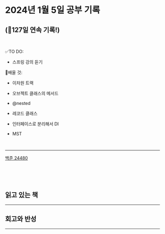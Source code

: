 # 2024년 1월 5일 공부 기록 
## (🚀127일 연속 기록!)

<br>

✅TO DO: 

- 스프링 강의 듣기

💭배울 것:

- 이차원 트랙
- 오브젝트 클래스의 메서드
- @nested
- 레코드 클래스
- 인터페이스로 분리해서 DI


- MST

<br>

---

[백준 24480](..%2F..%2F..%2FAlgorithm%2FSolvedProblem%2FDFS%26BFS%2FDFS%2F24480%2F24480.md)

<br><br><br>

## 읽고 있는 책

---





## 회고와 반성

---
